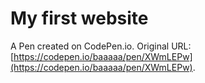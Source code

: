 # My first website

A Pen created on CodePen.io. Original URL: [https://codepen.io/baaaaa/pen/XWmLEPw](https://codepen.io/baaaaa/pen/XWmLEPw).


